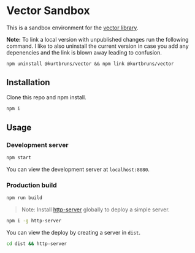 # Vector Sandbox

This is a sandbox environment for the [vector library](https://github.com/kurtbruns/vector.git). 

**Note:** To link a local version with unpublished changes run the following command. I like to also uninstall the current version in case you add any depenencies and the link is blown away leading to confusion.

```
npm uninstall @kurtbruns/vector && npm link @kurtbruns/vector
```

## Installation

Clone this repo and npm install.

```bash
npm i
```

## Usage

### Development server

```bash
npm start
```

You can view the development server at `localhost:8080`.

### Production build

```bash
npm run build
```

> Note: Install [http-server](https://www.npmjs.com/package/http-server) globally to deploy a simple server.

```bash
npm i -g http-server
```

You can view the deploy by creating a server in `dist`.

```bash
cd dist && http-server
```
